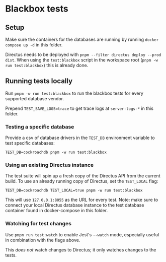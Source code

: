 # Blackbox tests

## Setup

Make sure the containers for the databases are running by running `docker compose up -d` in this folder.

Directus needs to be deployed with `pnpm --filter directus deploy --prod dist`. When using the `test:blackbox` script in the workspace root (`pnpm -w run test:blackbox`) this is already done.

## Running tests locally

Run `pnpm -w run test:blackbox` to run the blackbox tests for every supported database vendor.

Prepend `TEST_SAVE_LOGS=trace` to get trace logs at `server-logs-*` in this folder.

### Testing a specific database

Provide a csv of database drivers in the `TEST_DB` environment variable to test specific databases:

```
TEST_DB=cockroachdb pnpm -w run test:blackbox
```

### Using an existing Directus instance

The test suite will spin up a fresh copy of the Directus API from the current build. To use an already running copy of
Directus, set the `TEST_LOCAL` flag:

```
TEST_DB=cockroachdb TEST_LOCAL=true pnpm -w run test:blackbox
```

This will use `127.0.0.1:8055` as the URL for every test. Note: make sure to connect your local Directus database
instance to the test database container found in docker-compose in this folder.

### Watching for test changes

Use `pnpm run test:watch` to enable Jest's `--watch` mode, especially useful in combination with the flags
above.

This _does not_ watch changes to Directus; it only watches changes to the tests.
